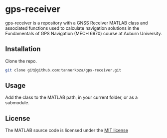 # gps-receiver

gps-receiver is a repository with a GNSS Receiver MATLAB class and associated functions used to calculate navigation solutions in the Fundamentals of GPS Navigation (MECH 6970) course at Auburn University.

## Installation

Clone the repo.

```sh
git clone git@github.com:tannerkoza/gps-receiver.git
```

## Usage

Add the class to the MATLAB path, in your current folder, or as a submodule.

## License

The MATLAB source code is licensed under the [MIT license](LICENSE.md)
